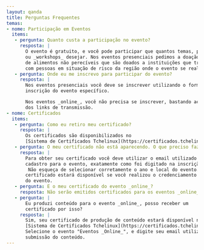 ```yaml
---
layout: qanda
title: Perguntas Frequentes
temas:
- nome: Participação em Eventos
  items:
   - pergunta: Quanto custa a participação no evento?
     resposta: |
       O evento é gratuito, e você pode participar que quantos temas, palestras
       ou _workshops_ desejar. Nos eventos presenciais pedimos a doação de 2 Kg
       de alimentos não perecíveis que são doados a instituições que trabalham
       com pessoas em situação de risco da região onde o evento se realiza.
   - pergunta: Onde eu me inscrevo para participar do evento?
     resposta: |
       Nos eventos presenciais você deve se inscrever utilizando o formulário de
       inscrição do evento específico.

       Nos eventos _online_, você não precisa se inscrever, bastando acessar um
       dos links de transmissão.
- nome: Certificados
  items:
   - pergunta: Como eu retiro meu certificado?
     resposta: |
       Os certificados são disponibilizados no
       [Sistema de Certificados Tchelinux](https://certificados.tchelinux.org).
   - pergunta: O meu certificado não está aparecendo. O que preciso fazer?
     resposta: |
       Para obter seu certificado você deve utilizar o email utilizado no
       cadastro para o evento, exatamente como foi digitado na inscrição.
        Não esqueça de selecionar corretamente o ano e local do evento. Seu
       certificado estará disponível se você realizou o credenciamento no dia
       do evento.
   - pergunta: E o meu certificado do evento _online_?
     resposta: Não serão emitidos certificados para os eventos _online_.
   - pergunta: |
       Eu produzi conteúdo para o evento _online_, posso receber um
       certificado por isso?
     resposta: |
       Sim, seu certificado de produção de conteúdo estará disponível no
       [Sistema de Certificados Tchelinux](https://certificados.tchelinux.org).
       Selecione o evento "Eventos _Online_", e digite seu email utilizado na
       submissão do conteúdo.
---
```

